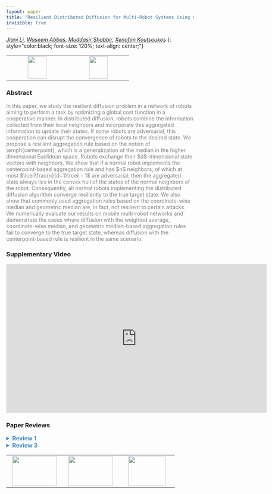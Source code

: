 ```yaml
---
layout: paper
title: "Resilient Distributed Diffusion for Multi-Robot Systems Using Centerpoint"
invisible: true
---
```

*[Jiani Li](https://jianili.github.io/jianili/),  [Waseem Abbas](http://www.wabbas.com/),  [Muddasir Shabbir](https://itu.edu.pk/faculty-itu/muddasir-shabbir/),  [Xenofon Koutsoukos](http://www.vuse.vanderbilt.edu/~koutsoxd/)*
{: style="color:black; font-size: 120%; text-align: center;"}

<table width="30%"> <tr>
<td style="width: 20%; text-align: center;"><a href="http://www.roboticsproceedings.org/rss16/p021.pdf"><img src="{{ site.baseurl }}/images/paper_link.png"
width = "50"  height = "60"/> </a> </td>

<td style="width: 20%; text-align: center;"><a href="https://github.com/JianiLi/Centerpoint_resilient_diffusion"><img src="{{ site.baseurl }}/images/software_link.png"
width = "50"  height = "60"/> </a> </td>

</tr></table>

### Abstract
<html><p style="color:gray; font-size: 100%; text-align: justified;">
In this paper, we study the resilient diffusion problem in a network of robots aiming to perform a task by optimizing a global cost function in a cooperative manner. In distributed diffusion, robots combine the information collected from their local neighbors and incorporate this aggregated information to update their states. If some robots are adversarial, this cooperation can disrupt the convergence of robots to the desired state. We propose a resilient aggregation rule based on the notion of \emph{centerpoint}, which is a generalization of the median in the higher dimensional Euclidean space. Robots exchange their $d$-dimensional state vectors with neighbors. We show that if a normal robot implements the centerpoint-based aggregation rule and has $n$ neighbors, of which at most $\lceil\frac{n}{d+1}\rceil - 1$ are adversarial, then the aggregated state always lies in the convex hull of the states of the normal neighbors of the robot. Consequently, all normal robots implementing the distributed diffusion algorithm converge resiliently to the true target state. We also show that commonly used aggregation rules based on the coordinate-wise median and geometric median are, in fact, not resilient to certain attacks. We numerically evaluate our results on mobile multi-robot networks and demonstrate the cases where diffusion with the weighted average, coordinate-wise median, and geometric median-based aggregation rules fail to converge to the true target state, whereas diffusion with the centerpoint-based rule is resilient in the same scenario.
</p></html>

### Supplementary Video
<iframe width="700" height="400" src="https://www.youtube.com/embed/Y9sdOKLKs24 " frameborder="0" allow="accelerometer; autoplay; encrypted-media; gyroscope; picture-in-picture" allowfullscreen></iframe>

### Paper Reviews
<details><summary style="font-size:110%; color:#438BCA; cursor: pointer;"><b> Review 1</b></summary>
<p style="color:gray; font-size: 100%; text-align: justified; white-space: pre-line">
* Main comments
Unfortunately, the theoretical analysis of the method is not as rigorous as the rest of the paper:
- In the inline equation before eq. (8): It is not clear why $\frac{2\mu_l}{L}-\mu_l^2$ becomes $\mu_l^2$. This step is crucial for the proof of the main theoretical result of the paper, and it does not seem to be correct.
- Section V.D: the authors seem to suggest that the proposed method is a particular case of DLMS, and so it inherits the same benefits in terms of MSD. However, the authors need to prove or cite a result showing that the relation between DLMS and non-cooperative LMS results holds also for time-varying weights (which is how the proposed algorithm falls into the DLMS category).
- Lemma 1: in order to make the proof valid, the authors need to provide (either prove or refer to) a theorem stating that the center point is always in the convex hull of the points (this is rather simple, but it needs to be done for completeness). Also, Lemma 1 should be stated in its more generic (and powerful) form: for any subset of $\ceil{\frac{n}{d+1}}-1$ points, the centerpoint cannot be in their convex hull. This is because the centerpoint does not know which points are the Byzantine agents, so the result should be invariant to their choice.
Finally, it would be nice if the authors could test the performance of the algorithm where the squared 2-norm in the cost in Section VI.A is substituted with an 1-norm; in this case the cost separates across coordinates, so the median-based algorithm should return to work robustly.

Overall, the paper is based on an innovative idea, but it is not publishable in its current form due to the theoretical analysis.


* Additional comments
- Abstract: "optimizing global cost" should be "optimizing a global cost"
- Page 3, column 2: "In one dimension, median" should be "In one dimension, the median"
- Lemma 1: It seems that there should be some assumption on the minimum n.
- Section V.C:
  - Property 1: the customary assumption of Lischitz continuity uses the distance between two arbitrary points (not just a single point and the origin), and links B and D. As it is, this definition is not clear (can B depend on w?), and it does not imply that the function is actually continuous (e.g., take a J which is a "staircase")
  - Property 2: the authors invoke co-coercivity of the function, which requires simple convexity (mu=0)
- Page 5, column 1, first equation: \mu_l should be \mu_k
- Eq (4), second line: the term containing \eta and \rho should have a plus sign instead of a minus sign.
- Page 8, column 1: "sates" should be "states"

</p> </details>

<details><summary style="font-size:110%; color:#438BCA; cursor: pointer;"><b> Review 3</b></summary>
<p style="color:gray; font-size: 100%; text-align: justified; white-space: pre-line">
The paper has proposed an aggregation rule based on center points for distributed fusion for multi-robot systems in the presence of adversarial robots. Such center points can  be achieved based only on local  information available to each robot. The proposed method can guarantee the aggregated state always lie in the convex hull of the states of normal neighbors. Convergence analysis and numerical simulations are provided to validate the proposed method. 

While the whole paper looks very nice in general, especially in quality and clarity,  the key idea to achieve a state in the convex hull of normal states is not new. There has recently been several other existing methods to achieve such a convex combination without knowing which state is malicious.  To name a few, please refer to the followings:
[1]. H. Mendes, M. Herlihy, N. Vaidya and V. Garg, Multidimensional agreement in byzantine systems, Distributed Computing, 28 (2015), 423–441
[2] H. Park and S. A. Hutchinson, Fault-tolerant rendezvous of multirobot systems, IEEE Transactions on Robotics, 33 (2017), 565–582.
[3] L. Tseng and N. H. Vaidya, Asynchronous convex hull consensus in the presence of crash faults, in Proceedings of the 2014 ACM symposium on Principles of distributed computing, ACM, 2014, 396–405
[4]. X. Wang, S. Mou, S. Sundaram. A resilient convex combination for consensus-based distributed algorithms. Numerical Algebra, Control and Optimization. 269-281, 9(3), 2019. 

The authors could compare their methods with the above papers and further justify their contribution. 

</p> </details>

<table width="100%"><tr><td style="width: 30%; text-align: center;"><a href="{{ site.baseurl }}/program/papers/20"> <img src="{{ site.baseurl }}/images/previous_icon.png" width = "120"  height = "80"/> </a> </td>

<td style="width: 30%; text-align: center;"><a href="{{ site.baseurl }}/program/papers"> <img src="{{ site.baseurl }}/images/overview_icon.png" width = "120"  height = "80"/> </a> </td> 

<td style="width: 30%; text-align: center;"><a href="{{ site.baseurl }}/program/papers/22"> <img src="{{ site.baseurl }}/images/next_icon.png" width = "100"  height = "80"/> </a> </td> 

</tr></table>

